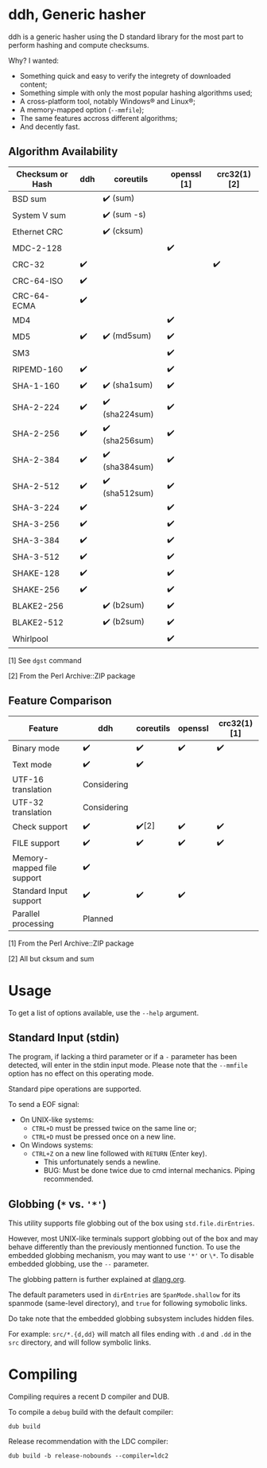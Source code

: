# ddh, Generic hasher

ddh is a generic hasher using the D standard library for the most part to
perform hashing and compute checksums.

Why? I wanted:
- Something quick and easy to verify the integrety of downloaded content;
- Something simple with only the most popular hashing algorithms used;
- A cross-platform tool, notably Windows®️ and Linux®️;
- A memory-mapped option (`--mmfile`);
- The same features accross different algorithms;
- And decently fast.

## Algorithm Availability

| Checksum or Hash | ddh | coreutils | openssl [1] | crc32(1) [2] |
|---|---|---|---|---|
| BSD sum | | ✔️ (sum) | | |
| System V sum | | ✔️ (sum -s) | | |
| Ethernet CRC | | ✔️ (cksum) | | |
| MDC-2-128 | | | ✔️ | |
| CRC-32 | ✔️ | | | ✔️ |
| CRC-64-ISO | ✔️ | | |
| CRC-64-ECMA | ✔️ | | |
| MD4 | | | ✔️ | |
| MD5 | ✔️ | ✔️ (md5sum) | ✔️ | |
| SM3 | | | ✔️ | |
| RIPEMD-160 | ✔️ | | ✔️ | |
| SHA-1-160 | ✔️ | ✔️ (sha1sum) | ✔️ | |
| SHA-2-224 | ✔️ | ✔️ (sha224sum) | ✔️ | |
| SHA-2-256 | ✔️ | ✔️ (sha256sum) | ✔️ | |
| SHA-2-384 | ✔️ | ✔️ (sha384sum) | ✔️ | |
| SHA-2-512 | ✔️ | ✔️ (sha512sum) | ✔️ | |
| SHA-3-224 | ✔️ | | ✔️ | |
| SHA-3-256 | ✔️ | | ✔️ | |
| SHA-3-384 | ✔️ | | ✔️ | |
| SHA-3-512 | ✔️ | | ✔️ | |
| SHAKE-128 | ✔️ | | ✔️ | |
| SHAKE-256 | ✔️ | | ✔️ | |
| BLAKE2-256 | | ✔️ (b2sum) | ✔️ | |
| BLAKE2-512 | | ✔️ (b2sum) | ✔️ | |
| Whirlpool | | | ✔️ | |

[1] See `dgst` command

[2] From the Perl Archive::ZIP package

## Feature Comparison

| Feature | ddh | coreutils | openssl | crc32(1) [1] |
|---|---|---|---|---|
| Binary mode | ✔️ | ✔️ | ✔️ | ✔️ |
| Text mode | ✔️ | ✔️ | | |
| UTF-16 translation | Considering | | | |
| UTF-32 translation | Considering | | | |
| Check support | ✔️ | ✔️[2] | ✔️ | ✔️ |
| FILE support | ✔️ | ✔️ | ✔️ | ✔️ |
| Memory-mapped file support | ✔️ | | | |
| Standard Input support | ✔️ | ✔️ | ✔️ | |
| Parallel processing | Planned | | | |

[1] From the Perl Archive::ZIP package

[2] All but cksum and sum

# Usage

To get a list of options available, use the `--help` argument.

## Standard Input (stdin)

The program, if lacking a third parameter or if a `-` parameter has been
detected, will enter in the stdin input mode. Please note that the `--mmfile`
option has no effect on this operating mode.

Standard pipe operations are supported.

To send a EOF signal:
- On UNIX-like systems:
  - `CTRL+D` must be pressed twice on the same line or;
  - `CTRL+D` must be pressed once on a new line.
- On Windows systems:
  - `CTRL+Z` on a new line followed with `RETURN` (Enter key).
    - This unfortunately sends a newline.
    - BUG: Must be done twice due to cmd internal mechanics. Piping recommended.

## Globbing (`*` vs. `'*'`)

This utility supports file globbing out of the box using `std.file.dirEntries`.

However, most UNIX-like terminals support globbing out of the box and may
behave differently than the previously mentionned function. To use the embedded
globbing mechanism, you may want to use `'*'` or `\*`. To disable embedded
globbing, use the `--` parameter.

The globbing pattern is further explained at
[dlang.org](https://dlang.org/phobos/std_path.html#.globMatch).

The default parameters used in `dirEntries` are `SpanMode.shallow` for its
spanmode (same-level directory), and `true` for following symobolic links.

Do take note that the embedded globbing subsystem includes hidden files.

For example: `src/*.{d,dd}` will match all files ending with `.d`
and `.dd` in the `src` directory, and will follow symbolic links.

# Compiling

Compiling requires a recent D compiler and DUB.

To compile a `debug` build with the default compiler:
```
dub build
```

Release recommendation with the LDC compiler:
```
dub build -b release-nobounds --compiler=ldc2
```